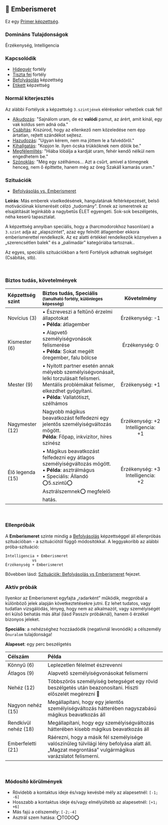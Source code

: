 ## 🔵 Emberismeret

Ez egy [Primer képzettség](../015_primer_szekunder_ismeretek.md).

### Domináns Tulajdonságok

Érzékenység, Intelligencia

### Kapcsolódik

- [Hidegvér](../fortelyok.altalanos/hidegver.md) fortély
- [Tiszta fej](../fortelyok.altalanos/tiszta_fej.md) fortély
- [Befolyásolás](befolyasolas.md) képzettség
- [Etikett](../kepzettsegek.szekunder/etikett.md) képzettség

### Normál kiterjesztés

Az alábbi Fortélyok a képzettség `3.szintjének` elérésekor vehetőek csak fel!
- [Alkudozás](../fortelyok.szabad/alkudozas.md): "Sajnálom uram, de ez **valódi** pamut, az árért, amit kínál, egy vak koldus sem adná oda."
- [Csábítás](../fortelyok.szabad/csabitas.md): Kiszúrod, hogy az ellenkező nem közeledése nem épp ártatlan, rejtett szándékot sejtesz.
- [Hazudozás](../fortelyok.szabad/hazudozas.md): "Ugyan kérem, nem ma jöttem le a falvédőről."
- [Kihallgatás](../fortelyok.szabad/kihallgatas.md): "Kopjon le. Ilyen ócska trükköknek nem dőlök be."
- [Megfélemlítés](../fortelyok.szabad/megfelemlites.md): "Hiába lóbálja a kardját uram, fehér kendő nélkül nem engedhetem be."
- [Szónoklás](../fortelyok.szabad/szonoklas.md): "Még egy szélhámos... Azt a csűrt, amivel a tömegnek henceg, nem ő építtette, hanem még az öreg Szakáll kamarás uram."

### Szituációk

- [Befolyásolás vs. Emberismeret](../szituaciok/befolyasolas_modszerei.md)

**Leírás**: Más emberek viselkedésének, hangulatának feltérképezését, belső motivációinak kiismerését célzó „tudomány". Ennek az ismeretnek az elsajátítását leginkább a nagybetűs ÉLET egyengeti. Sok-sok beszélgetés, néha keserű tapasztalat.

A képzettség annyiban speciális, hogy a (harcmodorokhoz hasonlóan) a `3.szint` adja az „alapszintet", azaz egy felnőtt átlagember ekkora emberismerettel rendelkezik. Az ez alatti értékkel rendelkezők köznyelven a „szerencsétlen balek" és a „palimadár" kategóriába tartoznak..

Az egyes, speciális szituációkban a fenti Fortélyok adhatnak segítséget (Csábítás, stb).

<br />

### Biztos tudás, követelmények

| Képzettség szint | Biztos tudás, Speciális <br /><sub>(tanulható fortély, különleges  képesség)</sub>                                                                                                      |                   Követelmény                    |
| :--------------- | :-------------------------------------------------------------------------------------------------------------------------------------------------------------------------------------- | :----------------------------------------------: |
| Novícius (3)     | • Észreveszi a feltűnő érzelmi állapotokat<br />• **Példa**: átlagember                                                                                                                 |               Érzékenység:&nbsp;-1               |
| Kismester (6)    | • Alapvető személyiségvonások felismerése<br />• **Példa**: Sokat megélt öregember, falu bölcse                                                                                         |               Érzékenység:&nbsp;0                |
| Mester (9)       | • Nyitott partner esetén annak mélyebb személyiségvonásait, lelki torzulásait felismeri. Mentális problémákat felismer, elkezdhet gyógyítani.<br />• **Példa**: Vallatótiszt, szélhámos |               Érzékenység:&nbsp;+1               |
| Nagymester (12)  | Nagyobb mágikus beavatkozást felfedezni egy jelentős személyiségváltozás mögött.<br />**Példa**: Főpap, inkvizítor, híres színész                                                       | Érzékenység:&nbsp;+2<br />Intelligencia:<br />+1 |
| Élő legenda (15) | • Mágikus beavatkozást felfedezni egy átlagos személyiségváltozás mögött.<br />• **Példa**: asztrálmágus<br />• Speciális: Állandó ⭕5.szintű⭕ Asztrálszemnek⭕ megfelelő hatás.          | Érzékenység:&nbsp;+3<br />Intelligencia:<br />+2 |

<br />

### Ellenpróbák

A **Emberismeret** szinte mindig a [Befolyásolás](befolyasolas.md) képzettséggel áll ellenpróbás szituációban - a szituációtól függő módosítókkal. A leggyakoribb az alábbi próba-szituáció:

```
Intelligencia + Emberismeret
            vs
Érzékenység + Emberismeret
```

Bővebben lásd: [Szituációk: Befolyásolás vs Emberismeret](../szituaciok/befolyasolas_modszerei.md) fejezet.

### Aktív próbák

Ilyenkor az Emberismeret egyfajta „radarként” működik, megpróbál a különböző jelek alapján következtetésekre jutni. Ez lehet tudatos, vagy tudatlan vizsgálódás, lényeg, hogy nem az alkalmazót, vagy személyiségét éri külső behatás más által (lásd Passzív próbáknál), hanem ő érzékel bizonyos jeleket.

**Speciális**: a nehézséghez hozzáadódik (negatívnál levonódik) a célszemély `Önuralom` tulajdonsága!

**Alapeset**: egy perc beszélgetés

| Célszám | Példa  |
| :----------- | :----------- |
| Könnyű       (6)  | Leplezetlen félelmet észrevenni |
| Átlagos      (9)  | Alapvető személyiségvonásokat felismerni |
| Nehéz        (12) | Többszörös személyiség betegséget egy rövid beszélgetés után beazonosítani. Hiszti előszelét megérezni 🙂 |
| Nagyon nehéz (15) | Megállapítani, hogy egy jelentős személyiségváltozás hátterében nagyszabású mágikus beavatkozás áll |
| Rendkívül nehéz (18) | Megállapítani, hogy egy személyiségváltozás hátterében kisebb mágikus beavatkozás áll |
| Emberfeletti (21) | Ráérezni, hogy a másik fél személyisége valószínűleg túlvilági lény befolyása alatt áll.<br />„Magzat megrontása” vulgármágikus varázslatot felismerni. |

<br />

### Módosító körülmények

- Rövidebb a kontaktus ideje és/vagy kevésbé mély az alapesetnél: `[-1; -6]`
- Hosszabb a kontaktus ideje és/vagy elmélyültebb az alapesetnél: `[+1; +6]`
- Más fajú a célszemély: `[-2;-4]`
- Asztrál szem hatása: ⭕TODO⭕


